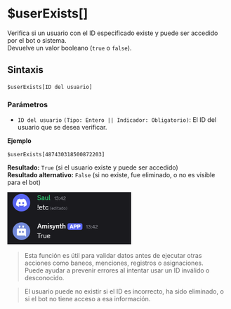 # $userExists[]

Verifica si un usuario con el ID especificado existe y puede ser accedido por el bot o sistema.  
Devuelve un valor booleano (`true` o `false`).

## Sintaxis
```
$userExists[ID del usuario]
```


### Parámetros

- `ID del usuario` `(Tipo: Entero || Indicador: Obligatorio)`: El ID del usuario que se desea verificar.


**Ejemplo**
```
$userExists[487430318500872203]
```

**Resultado:** `True` (si el usuario existe y puede ser accedido)  
**Resultado alternativo:** `False` (si no existe, fue eliminado, o no es visible para el bot)

![alt text](image-154.png)

> Esta función es útil para validar datos antes de ejecutar otras acciones como baneos, menciones, registros o asignaciones.  
> Puede ayudar a prevenir errores al intentar usar un ID inválido o desconocido.

> El usuario puede no existir si el ID es incorrecto, ha sido eliminado, o si el bot no tiene acceso a esa información.
